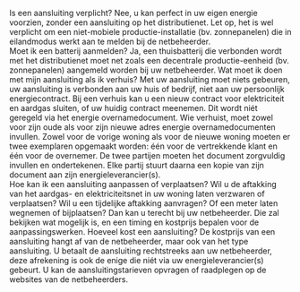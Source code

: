 Is een aansluiting verplicht?	Nee, u kan perfect in uw eigen energie voorzien, zonder een aansluiting op het distributienet.
Let op, het is wel verplicht om een niet-mobiele productie-installatie (bv. zonnepanelen) die in eilandmodus werkt aan te melden bij de netbeheerder.  
Moet ik een batterij aanmelden?	Ja, een thuisbatterij die verbonden wordt met het distributienet moet net zoals een decentrale productie-eenheid (bv. zonnepanelen) aangemeld worden bij uw netbeheerder.
Wat moet ik doen met mijn aansluiting als ik verhuis?	Met uw aansluiting moet niets gebeuren, uw aansluiting is verbonden aan uw huis of bedrijf, niet aan uw persoonlijk energiecontract. Bij een verhuis kan u een nieuw contract voor elektriciteit en aardgas sluiten, of uw huidig contract meenemen. Dit wordt niét geregeld via het energie overnamedocument. Wie verhuist, moet zowel voor zijn oude als voor zijn nieuwe adres energie overnamedocumenten invullen. Zowel voor de vorige woning als voor de nieuwe woning  moeten er twee exemplaren opgemaakt worden: één voor de vertrekkende klant en één voor de overnemer. De twee partijen moeten het document zorgvuldig invullen en ondertekenen. Elke partij stuurt daarna een kopie van zijn document aan zijn energieleverancier(s).   
Hoe kan ik een aansluiting aanpassen of verplaatsen?	Wil u de aftakking van het aardgas- en elektriciteitsnet in uw woning laten verzwaren of verplaatsen? Wil u een tijdelijke aftakking aanvragen? Of een meter laten wegnemen of bijplaatsen? Dan kan u terecht bij uw netbeheerder. Die zal bekijken wat mogelijk is, en een timing en kostprijs bepalen voor de aanpassingswerken. 
Hoeveel kost een aansluiting?	De kostprijs van een aansluiting hangt af van de netbeheerder, maar ook van het type aansluiting. U betaalt de aansluiting rechtstreeks aan uw netbeheerder, deze afrekening is ook de enige die niét via uw energieleverancier(s) gebeurt.
U kan de aansluitingstarieven opvragen of raadplegen op de websites van de netbeheerders. 
